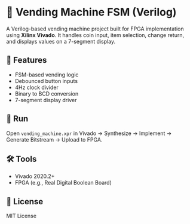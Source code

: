# 🥤 Vending Machine FSM (Verilog)

A Verilog-based vending machine project built for FPGA implementation using **Xilinx Vivado**. It handles coin input, item selection, change return, and displays values on a 7-segment display.

## 🔧 Features
- FSM-based vending logic
- Debounced button inputs
- 4Hz clock divider
- Binary to BCD conversion
- 7-segment display driver

## 🚀 Run
Open `vending_machine.xpr` in Vivado → Synthesize → Implement → Generate Bitstream → Upload to FPGA.

## 🛠️ Tools
- Vivado 2020.2+
- FPGA (e.g., Real Digital Boolean Board)

## 📜 License
MIT License
